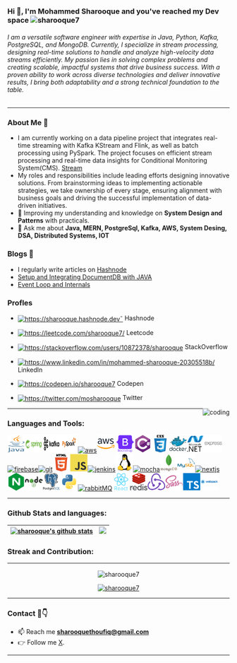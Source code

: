 <h3 align='left' id="hi-i-m-mohammed-sharooque-sharooque7-https-komarev-com-ghpvc-username-sharooque7-label-profile-20views-color-0e75b6-style-flat-">Hi 👋, I&#39;m Mohammed Sharooque and you've reached my Dev space <img src="https://komarev.com/ghpvc/?username=sharooque7&amp;label=Profile%20views&amp;color=0e75b6&amp;style=flat" alt="sharooque7"></h3>

###### I am a versatile software engineer with expertise in Java, Python, Kafka, PostgreSQL, and MongoDB. Currently, I specialize in stream processing, designing real-time solutions to handle and analyze high-velocity data streams efficiently. My passion lies in solving complex problems and creating scalable, impactful systems that drive business success. With a proven ability to work across diverse technologies and deliver innovative results, I bring both adaptability and a strong technical foundation to the table.

---

### About Me 🔭

- I am currently working on a data pipeline project that integrates real-time streaming with Kafka KStream and Flink, as well as batch processing using PySpark. The project focuses on efficient stream processing and real-time data insights for Conditional Monitoring System(CMS). [Stream](https://github.com/sharooque7/StreamProcessing)
- My roles and responsibilities include leading efforts designing innovative solutions. From brainstorming ideas to implementing actionable strategies, we take ownership of every stage, ensuring alignment with business goals and driving the successful implementation of data-driven initiatives.
- 🌱 Improving my understanding and knowledge on **System Design and Patterns** with practicals.
- 💬 Ask me about **Java, MERN, PostgreSql, Kafka, AWS, System Desing, DSA, Distributed Systems, IOT**

### Blogs 📝

- I regularly write articles on [Hashnode](https://sharooque.hashnode.dev/)
- [Setup and Integrating DocumentDB with JAVA](https://sharooque.hashnode.dev/integrating-amazon-documentdb-with-java-spring-boot-and-amazon-lambda)
- [Event Loop and Internals](https://sharooque.hashnode.dev/event-loop-in-node-js-and-its-internals)

### Profles

- <a href="https://sharooque.hashnode.dev" target="_blank"><img title="hashnode" align="center" src="https://raw.githubusercontent.com/rahuldkjain/github-profile-readme-generator/master/src/images/icons/Social/hashnode.svg" alt="https://sharooque.hashnode.dev¯" height="30" width="40" /></a> Hashnode

- <a href="https://leetcode.com/sharooque7/" target="_blank"><img title="leetcode" align="center" src="https://raw.githubusercontent.com/rahuldkjain/github-profile-readme-generator/master/src/images/icons/Social/leet-code.svg" alt="https://leetcode.com/sharooque7/" height="30" width="40" padding="2px"/></a> Leetcode
- <a href="https://stackoverflow.com/users/10872378/sharooque" target="_blank"><img title="stackoverflow" align="center" src="https://raw.githubusercontent.com/rahuldkjain/github-profile-readme-generator/master/src/images/icons/Social/stack-overflow.svg" alt="https://stackoverflow.com/users/10872378/sharooque" height="30" width="40"  padding="4px" /></a> StackOverflow
- <a href="https://www.linkedin.com/in/mohammed-sharooque-20305518b/" target="_blank"><img align="center" title="linkedIn" src="https://raw.githubusercontent.com/rahuldkjain/github-profile-readme-generator/master/src/images/icons/Social/linked-in-alt.svg" alt="https://www.linkedin.com/in/mohammed-sharooque-20305518b/" height="30" width="40" /></a> LinkedIn
- <a href="https://codepen.io/sharooque7" target="_blank"><img align="center" title="codepen" src="https://raw.githubusercontent.com/rahuldkjain/github-profile-readme-generator/master/src/images/icons/Social/codepen.svg" alt="https://codepen.io/sharooque7" height="30" width="40" /></a> Codepen
- <a href="https://twitter.com/mosharooque" target="_blank"><img align="center" title="twitter" src="https://raw.githubusercontent.com/rahuldkjain/github-profile-readme-generator/master/src/images/icons/Social/twitter.svg" alt="https://twitter.com/mosharooque" height="30" width="40" /></a> Twitter

<img align="right" alt="coding" max-width="400" max-height="400" src="https://mir-s3-cdn-cf.behance.net/project_modules/max_1200/06f21a161921919.63cd7887d0a70.gif" class="jop-noMdConv">

<hr/>

<h3 align="left">Languages and Tools:</h3>

[<img src="java.png" alt="aws" width="40" height="40" class="jop-noMdConv">](https://aws.amazon.com)[<img src="spring.png" alt="aws" width="40" height="40" class="jop-noMdConv">](https://aws.amazon.com)[<img src="kafka.png" alt="aws" width="40" height="40" class="jop-noMdConv">](https://aws.amazon.com)[<img src="pyspark.png" alt="aws" width="40" height="40" class="jop-noMdConv">](https://aws.amazon.com)[<img src="td.avif" alt="aws" width="40" height="40" class="jop-noMdConv">](https://aws.amazon.com)[<img src="https://raw.githubusercontent.com/devicons/devicon/master/icons/amazonwebservices/amazonwebservices-original-wordmark.svg" alt="aws" width="40" height="40" class="jop-noMdConv">](https://aws.amazon.com) [<img src="https://raw.githubusercontent.com/devicons/devicon/master/icons/bootstrap/bootstrap-plain-wordmark.svg" alt="bootstrap" width="40" height="40" class="jop-noMdConv">](https://getbootstrap.com)[<img src="https://raw.githubusercontent.com/devicons/devicon/master/icons/csharp/csharp-original.svg" alt="csharp" width="40" height="40" class="jop-noMdConv">](https://www.w3schools.com/cs/)[<img src="https://raw.githubusercontent.com/devicons/devicon/master/icons/css3/css3-original-wordmark.svg" alt="css3" width="40" height="40" class="jop-noMdConv">](https://www.w3schools.com/css/)[<img src="https://raw.githubusercontent.com/devicons/devicon/master/icons/docker/docker-original-wordmark.svg" alt="docker" width="40" height="40" class="jop-noMdConv">](https://www.docker.com/)[<img src="https://raw.githubusercontent.com/devicons/devicon/master/icons/dot-net/dot-net-original-wordmark.svg" alt="dotnet" width="40" height="40" class="jop-noMdConv">](https://dotnet.microsoft.com/)[<img src="https://raw.githubusercontent.com/devicons/devicon/master/icons/express/express-original-wordmark.svg" alt="express" width="40" height="40" class="jop-noMdConv">](https://expressjs.com)[<img src="https://www.vectorlogo.zone/logos/firebase/firebase-icon.svg" alt="firebase" width="40" height="40" class="jop-noMdConv">](https://firebase.google.com/)[<img src="https://www.vectorlogo.zone/logos/git-scm/git-scm-icon.svg" alt="git" width="40" height="40" class="jop-noMdConv">](https://git-scm.com/)[<img src="https://raw.githubusercontent.com/devicons/devicon/master/icons/html5/html5-original-wordmark.svg" alt="html5" width="40" height="40" class="jop-noMdConv">](https://www.w3.org/html/)[<img src="https://raw.githubusercontent.com/devicons/devicon/master/icons/javascript/javascript-original.svg" alt="javascript" width="40" height="40" class="jop-noMdConv">](https://developer.mozilla.org/en-US/docs/Web/JavaScript)[<img src="https://www.vectorlogo.zone/logos/jenkins/jenkins-icon.svg" alt="jenkins" width="40" height="40" class="jop-noMdConv">](https://www.jenkins.io)[<img src="https://raw.githubusercontent.com/devicons/devicon/master/icons/linux/linux-original.svg" alt="linux" width="40" height="40" class="jop-noMdConv">](https://www.linux.org/)[<img src="https://www.vectorlogo.zone/logos/mochajs/mochajs-icon.svg" alt="mocha" width="40" height="40" class="jop-noMdConv">](https://mochajs.org)[<img src="https://raw.githubusercontent.com/devicons/devicon/master/icons/mongodb/mongodb-original-wordmark.svg" alt="mongodb" width="40" height="40" class="jop-noMdConv">](https://www.mongodb.com/)[<img src="https://raw.githubusercontent.com/devicons/devicon/master/icons/mysql/mysql-original-wordmark.svg" alt="mysql" width="40" height="40" class="jop-noMdConv">](https://www.mysql.com/)[<img src="https://cdn.worldvectorlogo.com/logos/nextjs-2.svg" alt="nextjs" width="40" height="40" class="jop-noMdConv">](https://nextjs.org/)[<img src="https://raw.githubusercontent.com/devicons/devicon/master/icons/nginx/nginx-original.svg" alt="nginx" width="40" height="40" class="jop-noMdConv">](https://www.nginx.com)[<img src="https://raw.githubusercontent.com/devicons/devicon/master/icons/nodejs/nodejs-original-wordmark.svg" alt="nodejs" width="40" height="40" class="jop-noMdConv">](https://nodejs.org)[<img src="https://raw.githubusercontent.com/devicons/devicon/master/icons/postgresql/postgresql-original-wordmark.svg" alt="postgresql" width="40" height="40" class="jop-noMdConv">](https://www.postgresql.org)[<img src="https://raw.githubusercontent.com/devicons/devicon/master/icons/python/python-original.svg" alt="python" width="40" height="40" class="jop-noMdConv">](https://www.python.org)[<img src="https://www.vectorlogo.zone/logos/rabbitmq/rabbitmq-icon.svg" alt="rabbitMQ" width="40" height="40" class="jop-noMdConv">](https://www.rabbitmq.com)[<img src="https://raw.githubusercontent.com/devicons/devicon/master/icons/react/react-original-wordmark.svg" alt="react" width="40" height="40" class="jop-noMdConv">](https://reactjs.org/)[<img src="https://raw.githubusercontent.com/devicons/devicon/master/icons/redis/redis-original-wordmark.svg" alt="redis" width="40" height="40" class="jop-noMdConv">](https://redis.io)[<img src="https://raw.githubusercontent.com/devicons/devicon/master/icons/redux/redux-original.svg" alt="redux" width="40" height="40" class="jop-noMdConv">](https://redux.js.org)[<img src="https://raw.githubusercontent.com/devicons/devicon/master/icons/sass/sass-original.svg" alt="sass" width="40" height="40" class="jop-noMdConv">](https://sass-lang.com)[<img src="https://raw.githubusercontent.com/devicons/devicon/master/icons/typescript/typescript-original.svg" alt="typescript" width="40" height="40" class="jop-noMdConv">](https://www.typescriptlang.org/)[<img src="https://raw.githubusercontent.com/devicons/devicon/d00d0969292a6569d45b06d3f350f463a0107b0d/icons/webpack/webpack-original-wordmark.svg" alt="webpack" width="40" height="40" class="jop-noMdConv">](https://webpack.js.org)

---

### Github Stats and languages:

| [![sharooque's github stats](https://github-readme-stats.vercel.app/api?username=sharooque7&show_icons=true&include_all_commits=true&theme=buefy&hide_border=true)](https://github.com/sharooque7/github-readme-stats) | [![](https://github-readme-stats.vercel.app/api/top-langs/?username=sharooque7&layout=compact&theme=buefy&hide_border=true)](https://github.com/sharooque7/github-readme-stats) |
| ---------------------------------------------------------------------------------------------------------------------------------------------------------------------------------------------------------------------- | ------------------------------------------------------------------------------------------------------------------------------------------------------------------------------- |

### Streak and Contribution:

---

<p align="center"><img align="center" src="https://github-readme-streak-stats.herokuapp.com/?user=sharooque7&" alt="sharooque7" /></p>

<p align="center"> <a href="https://github.com/ryo-ma/github-profile-trophy"><img src="https://github-profile-trophy.vercel.app/?username=sharooque7" alt="sharooque7" /></a> </p>

---

### Contact :iphone::point_down:

- 📫 Reach me **sharooquethoufiq@gmail.com**
- :point_right: Follow me [X](https://twitter.com/mosharooque).

---

